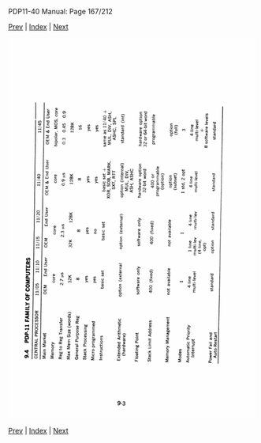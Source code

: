 PDP11-40 Manual: Page 167/212

[Prev](pdp11-40-000166.html) | [Index](index.html) | [Next](pdp11-40-000168.html)

![](pdp11-40-000167.gif)

[Prev](pdp11-40-000166.html) | [Index](index.html) | [Next](pdp11-40-000168.html)


